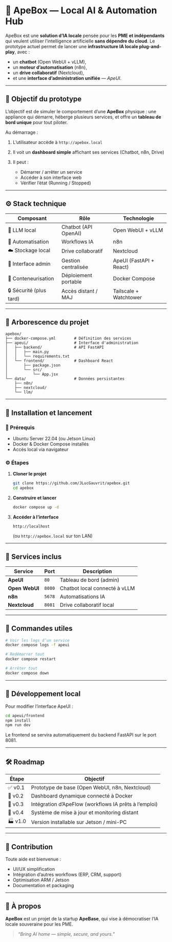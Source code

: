# 🦍 ApeBox — Local AI & Automation Hub

ApeBox est une **solution d’IA locale** pensée pour les **PME et indépendants** qui veulent utiliser l’intelligence artificielle **sans dépendre du cloud**.
Le prototype actuel permet de lancer une **infrastructure IA locale plug-and-play**, avec :

* un **chatbot** (Open WebUI + vLLM),
* un **moteur d’automatisation** (n8n),
* un **drive collaboratif** (Nextcloud),
* et une **interface d’administration unifiée** — *ApeUI*.

---

## 🧠 Objectif du prototype

L’objectif est de simuler le comportement d’une **ApeBox** physique :
une appliance qui démarre, héberge plusieurs services, et offre un **tableau de bord unique** pour tout piloter.

Au démarrage :

1. L’utilisateur accède à `http://apebox.local`
2. Il voit un **dashboard simple** affichant ses services (Chatbot, n8n, Drive)
3. Il peut :

   * Démarrer / arrêter un service
   * Accéder à son interface web
   * Vérifier l’état (Running / Stopped)

---

## ⚙️ Stack technique

| Composant               | Rôle                 | Technologie             |
| ----------------------- | -------------------- | ----------------------- |
| 🧠 LLM local            | Chatbot (API OpenAI) | Open WebUI + vLLM       |
| 🔁 Automatisation       | Workflows IA         | n8n                     |
| ☁️ Stockage local       | Drive collaboratif   | Nextcloud               |
| 🧩 Interface admin      | Gestion centralisée  | ApeUI (FastAPI + React) |
| 🐳 Conteneurisation     | Déploiement portable | Docker Compose          |
| 🔒 Sécurité (plus tard) | Accès distant / MAJ  | Tailscale + Watchtower  |

---

## 🧩 Arborescence du projet

```
apebox/
├── docker-compose.yml        # Définition des services
├── apeui/                    # Interface d'administration
│   ├── backend/              # API FastAPI
│   │   ├── main.py
│   │   └── requirements.txt
│   └── frontend/             # Dashboard React
│       ├── package.json
│       └── src/
│           └── App.jsx
└── data/                     # Données persistantes
    ├── n8n/
    ├── nextcloud/
    └── llm/
```

---

## 🚀 Installation et lancement

### 🧩 Prérequis

* Ubuntu Server 22.04 (ou Jetson Linux)
* Docker & Docker Compose installés
* Accès local via navigateur

### ⚙️ Étapes

1. **Cloner le projet**

   ```bash
   git clone https://github.com/JLucGauvrit/apebox.git
   cd apebox
   ```

2. **Construire et lancer**

   ```bash
   docker compose up -d
   ```

3. **Accéder à l’interface**

   ```
   http://localhost
   ```

   (ou `http://apebox.local` sur ton LAN)

---

## 🧭 Services inclus

| Service        | Port   | Description                   |
| -------------- | ------ | ----------------------------- |
| **ApeUI**      | `80`   | Tableau de bord (admin)       |
| **Open WebUI** | `8080` | Chatbot local connecté à vLLM |
| **n8n**        | `5678` | Automatisations IA            |
| **Nextcloud**  | `8081` | Drive collaboratif local      |

---

## 🔧 Commandes utiles

```bash
# Voir les logs d’un service
docker compose logs -f apeui

# Redémarrer tout
docker compose restart

# Arrêter tout
docker compose down
```

---

## 🧱 Développement local

Pour modifier l’interface ApeUI :

```bash
cd apeui/frontend
npm install
npm run dev
```

Le frontend se servira automatiquement du backend FastAPI sur le port 8081.

---

## 🛠️ Roadmap

| Étape   | Objectif                                              |
| ------- | ----------------------------------------------------- |
| ✅ v0.1  | Prototype de base (Open WebUI, n8n, Nextcloud)        |
| 🔄 v0.2 | Dashboard dynamique connecté à Docker                 |
| 🧠 v0.3 | Intégration d’ApeFlow (workflows IA prêts à l’emploi) |
| 🧩 v0.4 | Système de mise à jour et monitoring distant          |
| 🏭 v1.0 | Version installable sur Jetson / mini-PC              |

---

## 🤝 Contribution

Toute aide est bienvenue :

* UI/UX simplification
* Intégration d’autres workflows (ERP, CRM, support)
* Optimisation ARM / Jetson
* Documentation et packaging

---

## 🦍 À propos

**ApeBox** est un projet de la startup **ApeBase**, qui vise à démocratiser l’IA locale souveraine pour les PME.

> *“Bring AI home — simple, secure, and yours.”*
